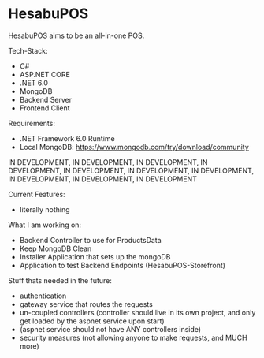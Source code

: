 # HesabuPOS
HesabuPOS aims to be an all-in-one POS.

Tech-Stack:
- C#
- ASP.NET CORE
- .NET 6.0
- MongoDB
- Backend Server
- Frontend Client

Requirements:
- .NET Framework 6.0 Runtime
- Local MongoDB: https://www.mongodb.com/try/download/community

IN DEVELOPMENT, IN DEVELOPMENT, IN DEVELOPMENT, IN DEVELOPMENT, IN DEVELOPMENT, IN DEVELOPMENT, IN DEVELOPMENT, IN DEVELOPMENT, IN DEVELOPMENT, IN DEVELOPMENT

Current Features:
- literally nothing

What I am working on:
- Backend Controller to use for ProductsData
- Keep MongoDB Clean
- Installer Application that sets up the mongoDB
- Application to test Backend Endpoints (HesabuPOS-Storefront)

Stuff thats needed in the future:
- authentication
- gateway service that routes the requests
- un-coupled controllers (controller should live in its own project, and only get loaded by the aspnet service upon start)
- (aspnet service should not have ANY controllers inside)
- security measures (not allowing anyone to make requests, and MUCH more)
